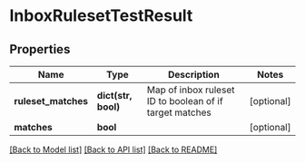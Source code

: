 # InboxRulesetTestResult

## Properties
Name | Type | Description | Notes
------------ | ------------- | ------------- | -------------
**ruleset_matches** | **dict(str, bool)** | Map of inbox ruleset ID to boolean of if target matches | [optional] 
**matches** | **bool** |  | [optional] 

[[Back to Model list]](../README#documentation-for-models) [[Back to API list]](../README#documentation-for-api-endpoints) [[Back to README]](../README)


